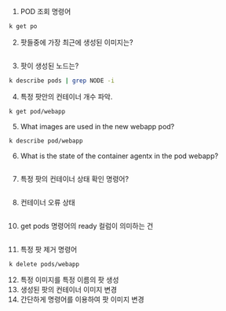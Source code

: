 1. POD 조회 명령어 
```bash
k get po
```

2. 팟들중에 가장 최근에 생성된 이미지는?
```bash

```

3. 팟이 생성된 노드는?
```bash
k describe pods | grep NODE -i
```

4. 특정 팟안의 컨테이너 개수 파악.
```bash
k get pod/webapp
```

5. What images are used in the new webapp pod?
```bash
k describe pod/webapp 
```

6. What is the state of the container agentx in the pod webapp?
```bash


```

7. 특정 팟의 컨테이너 상태 확인 명령어?
```bash

```

8. 컨테이너 오류 상태
```bash

```
10. get pods 명령어의 ready 컬럼이 의미하는 건
```bash

```

11. 특정 팟 제거 명령어
```bash
k delete pods/webapp
```

12. 특정 이미지를 특정 이름의 팟 생성
13. 생성된 팟의 컨테이너 이미지 변경
14. 간단하게 명령어를 이용하여 팟 이미지 변경